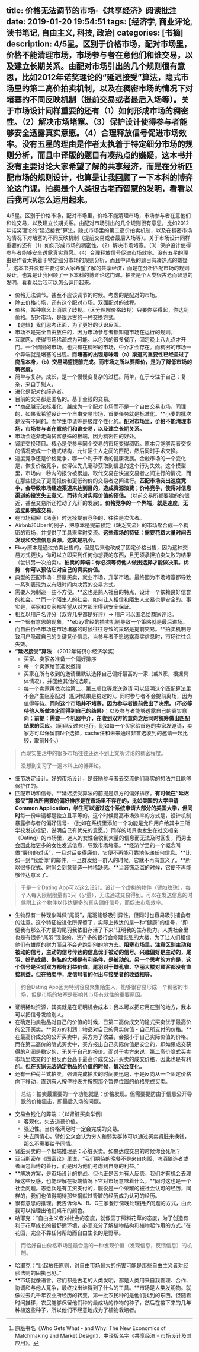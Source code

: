 title: 价格无法调节的市场-《共享经济》阅读批注
date: 2019-01-20 19:54:51
tags: [经济学, 商业评论, 读书笔记, 自由主义, 科技, 政治]
categories: [书摘]
description: 4/5星。区别于价格市场，配对市场里，价格不能清理市场，市场参与者在意他们和谁交易，以及建立长期关系。由配对市场引出的几个规则很有意思，比如2012年诺奖理论的“延迟接受”算法，隐式市场里的第二高价拍卖机制，以及在稠密市场的情况下对堵塞的不同反映机制（提前交易或者最后入场等）。关于市场设计同样重要的还有（1）如何形成市场的稠密性。（2）解决市场堵塞。（3）保护设计使得参与者能够安全透露真实意愿。（4）合理释放信号促进市场效率。没有五星的理由是作者太执着于特定细分市场的规则分析，而且中译版的题目有凑热点的嫌疑，这本书并没有主要讨论大家希望了解的共享经济，而是在分析匹配市场的规则设计，也算是让我回顾了一下本科的博弈论这门课。拍卖是个人类很古老而智慧的发明，看看以后我可以怎么运用起来。
---

4/5星。区别于价格市场，配对市场里，价格不能清理市场，市场参与者在意他们和谁交易，以及建立长期关系。由配对市场引出的几个规则很有意思，比如2012年诺奖理论的“延迟接受”算法，隐式市场里的第二高价拍卖机制，以及在稠密市场的情况下对堵塞的不同反映机制（提前交易或者最后入场等）。关于市场设计同样重要的还有（1）如何形成市场的稠密性。（2）解决市场堵塞。（3）保护设计使得参与者能够安全透露真实意愿。（4）合理释放信号促进市场效率。没有五星的理由是作者太执着于特定细分市场的规则分析，而且中译版的题目有凑热点的嫌疑[^1]，这本书并没有主要讨论大家希望了解的共享经济，而是在分析匹配市场的规则设计，也算是让我回顾了一下本科的博弈论这门课。拍卖是个人类很古老而智慧的发明，看看以后我可以怎么运用起来。

- 价格无法调节。甚至不应该调节的时候。考虑的是配对的市场。
- 除去价格市场，还有这个配对市场。双面配对的过程。
- 价格，某种意义上消除了歧视。（区分理解价格歧视）只要你买得起，你达到价格。配对市场，是很远古的一种交换方式。
- 【逻辑】我们思考正面，为了更好的认识反面。
- 市场不是完全自由放任的，因为市场参与者都知道市场在运行的规则。
- 互联网，使得市场稀疏成为可能。以色列的很多餐厅，固定晚上八九点才开门。一个稠密的市场。也只有在稠密的市场，中介才会存在。而稠密的市场一个弊端就是堵塞的出现。而**堵塞的出现意味着（a）渠道的重要性已经盖过了商品本身，（b）交易渴望提前完成。而市场之所以要降价，是为了降低市场的稠密度。**
- 简单与复杂。成长，是一个慢慢变复杂的过程。简单，在于专注于自己；复杂，来自于别人。
- 进化是配对的缔造者。
- 目前的交易都是匿名的。基于金钱的交易。
- **商品越无法标准化，越成为一个配对市场而不是一个自由交易市场，同理的，如果我希望设计一个自由交易市场，首要任务就是标准化。**小麦的批次是没有不同的。而学生申请等是极度个性化的。**配对市场里，价格不能清理市场，市场参与者在意他们和谁交易，以及建立长期关系。**
- 市场会逐渐走向贫富悬殊的极端，因为稠密性的好处。
- 肾脏交换项目。核心是使参与同个交易的市场变得稠密。原本只能够两者交换的情况变成一个链式结构，允许陌生人之间的匹配，然后同时手术交换。
- 速度竞争还是价格竞争，哪一个利于市场的健康发展。金融市场的一个变化是，恢复价格竞争，使得优先几毫秒获取到信息的这个行为失效。这个模型里，市场内一秒内的报价被累加，取代交易在快速交易者之间进行的情况，而在那些提交了更高报价和更低询价的交易者之间进行。**匹配市场突出速度竞争，会导致市场建造渠道来达到目的，造成资源浪费；价格竞争，使得对信息渠道的投资失去意义，而转向对实际价值的预估。** (以前交易所都要建的的很近，甚至交易所还推动了光纤的发展)。**价格竞争的一个弊端，就是速度，无法立即完成交易。**
- 在市场稠密（堵塞）时选择提前竞争的，往往是次优者。
- Airbnb和Uber的例子，把原本是提前预定（缺乏交流）的市场聚合成一个稠密的市场，并提供了工具来实时交流。**这些市场的特征：需要花费大量时间去发现和交流信息资源。这就是机会。**
- Ebay原本是通过拍卖出售的，但是后来也改成了固定价格出售，因为这种交易方式更快，你可以立即买到任何你想要的东西，且无须承担拍卖失败的结果（尝试另一次拍卖）。**拍卖的弊端：你必须等待他人做出选择才能做决策。优势：你可以预估它对自己的真实价值。**
- 典型的匹配市场：房屋买卖，就业市场，升学市场。最终因为市场堵塞都导致一系列表现为以有限时间内决策的交易方式。
- 需要人为制造一些不方便。**这也是熟人社会的特点，设计一个依赖良好信誉的社会。**而一个陌生人的社会，如何让人相信和陌生人交易也是安全的。事实是，买家和卖家都希望从对方那里得到安全保证。
- 相互以用户名评分（双方几乎都是好评）-> 用户可以匿名给商家评论。
- 一个很有意思的现象，**ebay曾经的拍卖机制导致一个策略就是最后进场。而自由价格市场在市场堵塞的时候往往导致的策略是提前交易。**拍卖机制导致用户隐藏自己的关键竞价信息，当参与者不愿透露真实信息时，市场往往会失效。
- **“延迟接受”算法**：（2012年诺贝尔经济学奖）
	- 买家、卖家各准备一个偏好排序
	- 每一个卖家给首选发邀请
	- 买家在所有收到的邀请里默认选择自己偏好最高的一家（或N家，根据具体情况），并回绝其他的选项。
	- 每一个卖家再依次给第二、第三顺位等发送邀请
可以证明这个匹配算法里不会产生阻塞配对（配对结果是稳定的）。同时参与者不会提前离场，因为值得等待。**同时这个市场并不堵塞，因为参与者提前做出了决策。（不必等待他人所做决定而得到自己的结果）**；以及参与者能够透露自己的真实意向；**前提：需要一个机器中介，在收到双方的意向之后同时统筹做出匹配结果的回应**。（同理反过来也行，比如每一个买家给首选的卖家发邀请，卖家方可以保留前N个选择，cache住和未来通过非首选收到的邀请一起比较，取前N个。）
> 而现实生活中的很多市场往往还达不到上文所讨论的稠密程度。
>  
> 没想到复习了一遍本科上的博弈论。
- 细节决定设计。好的市场设计，是鼓励参与者去交流他们真实的想法并且能够保护住的。
- 匹配市场和信号。**延迟接受算法的前提是双方的偏好排序。**有时候在“延迟接受”算法所需要的偏好排序是在市场里不存在的，比如美国的大学申请Common Application，学生可以通过这个系统申请大部分的美国大学，但同时**每一份申请都是独立且平等的。这个时候提高市场效率的方式是，设计机制暴露参与者的偏好信号- （比如在系统里添加一个功能是允许用户给其中三所学校发送标记，说明自己有优先的意愿。）同样的场景也发生在社交相亲（Dating）的市场里，迷人的女性会收到大量的信息而无法及时回复，而男士会因此给更多的女性发送信息，导致市场堵塞。**经济学里的一个概念叫做“廉价的对话”，一旦对话变得廉价，它便不再能可靠地传递任何信息。**比如一封“我爱你”的邮件，一旦群发给一群人的时候，它就不再有意义了。**所以很多仪式、时尚会刻意营造一种稀缺感。**当装饰泛滥的时候，它便不再能够传达意义了。
> 于是一个Dating App可以这么设计。设计一个虚拟的物件（譬如玫瑰），每个人每天限制限量有3只（少量），无法通过交易得到。可以在发送信息的时候附上这个物件以传达更多的真实偏好信号，而促进市场效率。
- 生物界有一种现象叫做“尾羽”，尾羽能够吸引异性，但同时也容易吸引捕食者的注意。这个特征被进化所保留了，实际上传达的是一种“健康”的信号，“即便我有那么不方便的尾羽我依旧存活了下来”证明我的生存能力。人类社会里也是有很多“尾羽”现象的。资产多的银行会修建恢弘的大楼，为了让人们相信他们有雄厚的财力而且不会逃跑到别的地方去。**阻塞市场里，注意区别主动和被动的信号，主动的信号传达的信息优于被动的信号。兴趣偏好是主动的，尾羽、好的成绩、恢弘的大楼是有利条件，是被动的。**另一个思考的方向是，这个信号是否对双方都有利益价值。尾羽对于雌孔雀、华丽大楼对顾客都没有直接利益，但在**拍卖中，发信号者的付出与接受者的收益相等。**
> 约会Dating App因为特别容易聚集陌生人，能够很容易形成一个稠密的市场，但是市场的堵塞是影响其市场有效性的重要原因。
- 证明稀缺资源，其实就是在证明机会成本：我本可以把它用在别的地方，我本可以把信号发给别人。
- 在确定拍卖物品对自己的价值的时候，已第二高价成交的隐式买卖优于最高价的公开买卖。**买方的利润：物品对自己的真实价值 - 自己所支付的价格。**在最高价成交的公开买卖中，买方为了收益，会报小于自己实际价值的价格。而在第二高价的隐式买卖中，买方报出自己实际价值是安全的，即如果成交获得的利润是稳定的，无关于自己的报价。而对于卖方来说，第二高价隐式买卖市场里成交的价格反而会高于最高价成交公开买卖的成交价格，因此也是有利的。**但在买家无法确定物品的价值的时候，情况会变化。**
- 还有一种荷兰式拍卖，强调完成拍卖的时间要迅速，于是反向从一个固定价格向下移动，直到有人按停秒表并按照那个暂停位置的价格完成买卖。
> 总结：**拍卖最重要的一个功能就是：价格发现。但需要提防由于信息公开导致的价格狙击，即最后入场的问题。**
- 交易金钱化的弊端：（以肾脏买卖举例）
	- 客观化。失去道德价值。
	- 强迫性。当价格满足时一定会完成的交易。
	- 失去同情心。譬如公众会认为穷人和弱势群体可以通过买卖肾脏来换钱，那么不需要给予同情。
- 肾脏买卖的一个极端推理是：心脏买卖。如果达成交易的时候你会死呢？
- 亚当斯密在《国富论》里说，“我们期待的晚餐不是来自肉贩、啤酒酿造者或者面包师傅的善行，而是因为他们考虑到自身的利益。”
- **解决方案，是市场设计的挑战。但也正是因为有人反感，我们才有机会去理解这些反感，也能理解在极端情况下它对市场意味着什么。**同时这也是一个社会问题。志愿兵是有工资支付的，服役是一个荣耀的被社会认可的经历，同样的，我们也值得期待那些捐献过肾脏的经历成为认可的经历。
- 很有意思的推理。我告诉你A、B、C三家餐厅傍晚处理拥挤问题的方式，由此我可以推理出他们桌布的颜色。
- 哈耶克：“自由主义者对社会的态度，就像园丁照料花草的态度，为了创造有利于花草成长的最舒适环境，必须充分了解植物结构和植物起作用的方式。”在花园，完全不靠任何帮助而自由生长的是野草。
> 而恰好自由价格市场是最合适的一种发现价值（发现信息，反馈信息）的机制。
- 哈耶克：“比起放任原则，对自由市场最大的伤害可能是那些自由主义者对经验法则的固执己见。”
- **市场就像语言。它们都是古老的人类发明，都是人类用来自我管理、合作、协调和与他人竞争，最终找出谁得到了什么的工具。**市场是人类发明物。就像过去几千年农业所经历的转变。第一批农民种的是他们找到的东西，但随着时间推移，农民能够保留他们种的最成功的作物的种子，然后在接下来的几年种植这些种子，所以他们不经意地成为了植物栽培者。

[^1]: 原版书名《Who Gets What - and Why: The New Economics of Matchmaking and Market Design》，中译版名字《共享经济 - 市场设计及其应用》。